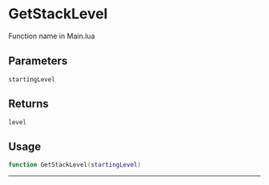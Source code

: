 # GetStackLevel
Function name in Main.lua
## Parameters
`startingLevel`
## Returns
`level`
## Usage
```lua
function GetStackLevel(startingLevel)
```
---
